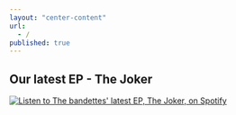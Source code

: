 ```yaml
---
layout: "center-content"
url: 
  - /
published: true
---
```



## Our latest EP  - The Joker

[![Listen to The bandettes' latest EP, The Joker, on Spotify](/images/joker_cd.png)](https://play.spotify.com/album/6cpjqCtgALzGm3JvN38sHQ)



